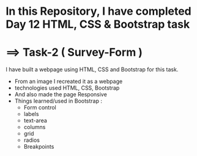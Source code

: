 # In this Repository, I have completed Day 12 HTML, CSS & Bootstrap task

# ==> Task-2 ( Survey-Form )

I have built a webpage using HTML, CSS and Bootstrap for this task.

  * From an image I recreated it as a webpage
  * technologies used HTML, CSS, Bootstrap
  * And also made the page Responsive
  * Things learned/used in Bootstrap :
      * Form control
      * labels
      * text-area
      * columns
      * grid
      * radios
      * Breakpoints